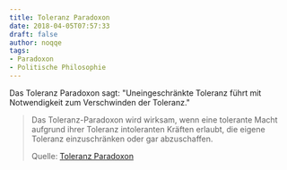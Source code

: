 ```yaml
---
title: Toleranz Paradoxon
date: 2018-04-05T07:57:33
draft: false
author: noqqe
tags:
- Paradoxon
- Politische Philosophie
---
```


Das Toleranz Paradoxon sagt: "Uneingeschränkte Toleranz führt mit Notwendigkeit
zum Verschwinden der Toleranz."

> Das Toleranz-Paradoxon wird wirksam, wenn eine tolerante Macht aufgrund ihrer
> Toleranz intoleranten Kräften erlaubt, die eigene Toleranz einzuschränken oder
> gar abzuschaffen.
>
> Quelle: [Toleranz Paradoxon](https://de.wikipedia.org/wiki/Toleranz-Paradoxon)
